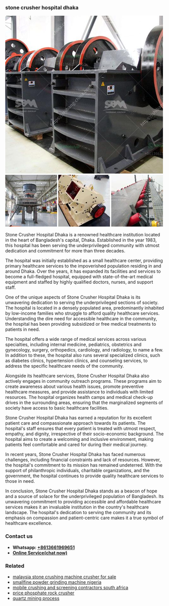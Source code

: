 <h3>stone crusher hospital dhaka</h3><img src='1702950527.jpg' alt=''><p>Stone Crusher Hospital Dhaka is a renowned healthcare institution located in the heart of Bangladesh's capital, Dhaka. Established in the year 1983, this hospital has been serving the underprivileged community with utmost dedication and commitment for more than three decades.</p><p>The hospital was initially established as a small healthcare center, providing primary healthcare services to the impoverished population residing in and around Dhaka. Over the years, it has expanded its facilities and services to become a full-fledged hospital, equipped with state-of-the-art medical equipment and staffed by highly qualified doctors, nurses, and support staff.</p><p>One of the unique aspects of Stone Crusher Hospital Dhaka is its unwavering dedication to serving the underprivileged sections of society. The hospital is located in a densely populated area, predominantly inhabited by low-income families who struggle to afford quality healthcare services. Understanding the dire need for accessible healthcare in the community, the hospital has been providing subsidized or free medical treatments to patients in need.</p><p>The hospital offers a wide range of medical services across various specialties, including internal medicine, pediatrics, obstetrics and gynecology, surgery, orthopedics, cardiology, and radiology, to name a few. In addition to these, the hospital also runs several specialized clinics, such as diabetes clinics, hypertension clinics, and counseling services, to address the specific healthcare needs of the community.</p><p>Alongside its healthcare services, Stone Crusher Hospital Dhaka also actively engages in community outreach programs. These programs aim to create awareness about various health issues, promote preventive healthcare measures, and provide assistance to individuals with limited resources. The hospital organizes health camps and medical check-up drives in the surrounding areas, ensuring that the marginalized segments of society have access to basic healthcare facilities.</p><p>Stone Crusher Hospital Dhaka has earned a reputation for its excellent patient care and compassionate approach towards its patients. The hospital's staff ensures that every patient is treated with utmost respect, empathy, and dignity, irrespective of their socio-economic background. The hospital aims to create a welcoming and inclusive environment, making patients feel comfortable and cared for during their medical journey.</p><p>In recent years, Stone Crusher Hospital Dhaka has faced numerous challenges, including financial constraints and lack of resources. However, the hospital's commitment to its mission has remained undeterred. With the support of philanthropic individuals, charitable organizations, and the government, the hospital continues to provide quality healthcare services to those in need.</p><p>In conclusion, Stone Crusher Hospital Dhaka stands as a beacon of hope and a source of solace for the underprivileged population of Bangladesh. Its unwavering commitment to providing accessible and affordable healthcare services makes it an invaluable institution in the country's healthcare landscape. The hospital's dedication to serving the community and its emphasis on compassion and patient-centric care makes it a true symbol of healthcare excellence.</p><h3>Contact us</h3><ul><li><strong>Whatsapp:&nbsp;<a href="https://wa.me/8613661969651">+8613661969651</a></strong></li><li><a href="https://swt.shibang-china.com/?git&amp;zhl&amp;stone crusher hospital dhaka"><strong>Online Service(chat now)</strong></a></li></ul><h3>Related</h3><ul><li><a href='malaysia stone crushing machine crusher for sale.md'>malaysia stone crushing machine crusher for sale</a></li><li><a href='smallfine powder grinding machine nigeria.md'>smallfine powder grinding machine nigeria</a></li><li><a href='mobile crushing and screening contractors south africa.md'>mobile crushing and screening contractors south africa</a></li><li><a href='price phosphate rock crusher.md'>price phosphate rock crusher</a></li><li><a href='quartz mining process.md'>quartz mining process</a></li></ul>